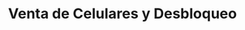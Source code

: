 ---
title: "Venta de Celulares y Desbloqueo"
url: /santiago-de-los-caballeros/venta-de-celulares-y-desbloqueo/
shop: Handy
---